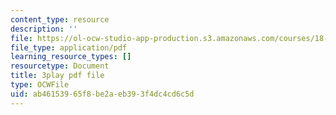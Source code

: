 ```yaml
---
content_type: resource
description: ''
file: https://ol-ocw-studio-app-production.s3.amazonaws.com/courses/18-06sc-linear-algebra-fall-2011/ab46153965f8be2aeb393f4dc4cd6c5d_D8u1LV9CnCk.pdf
file_type: application/pdf
learning_resource_types: []
resourcetype: Document
title: 3play pdf file
type: OCWFile
uid: ab461539-65f8-be2a-eb39-3f4dc4cd6c5d
---
```

